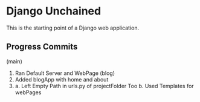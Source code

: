 # Django Unchained

This is the starting point of a Django web application.

## Progress Commits
(main)
1. Ran Default Server and WebPage
(blog)
2. Added blogApp with home and about
3. 
    a. Left Empty Path in urls.py of projectFolder Too
    b. Used Templates for webPages
